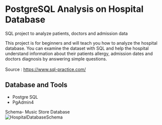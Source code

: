 # PostgreSQL Analysis on Hospital Database
SQL project to analyze patients, doctors and admission data

This project is for beginners and will teach you how to analyze the hospital database. You can examine the dataset with SQL and help the hospital understand information about their patients allergy, admission dates and doctors diagnosis by answering simple questions. <br>
<br>
Source : https://www.sql-practice.com/

## Database and Tools
* Postgre SQL
* PgAdmin4

Schema- Music Store Database  
![HospitalDatabaseSchema](https://user-images.githubusercontent.com/112153548/213707717-bfc9f479-52d9-407b-99e1-e94db7ae10a3.png)
